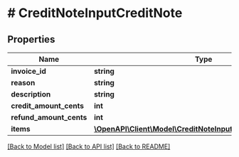 # # CreditNoteInputCreditNote

## Properties

Name | Type | Description | Notes
------------ | ------------- | ------------- | -------------
**invoice_id** | **string** |  | [optional]
**reason** | **string** | Reason | [optional]
**description** | **string** |  | [optional]
**credit_amount_cents** | **int** |  | [optional]
**refund_amount_cents** | **int** |  | [optional]
**items** | [**\OpenAPI\Client\Model\CreditNoteInputCreditNoteItemsInner[]**](CreditNoteInputCreditNoteItemsInner.md) |  | [optional]

[[Back to Model list]](../../README.md#models) [[Back to API list]](../../README.md#endpoints) [[Back to README]](../../README.md)
